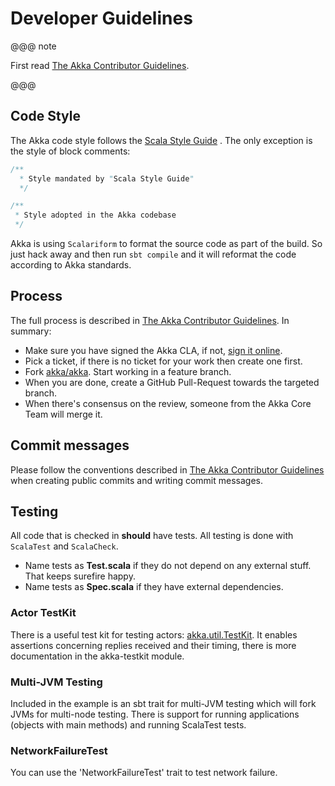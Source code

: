 <a id="developer-guidelines"></a>
# Developer Guidelines

@@@ note

First read [The Akka Contributor Guidelines](https://github.com/akka/akka/blob/master/CONTRIBUTING.md).

@@@

## Code Style

The Akka code style follows the [Scala Style Guide](http://docs.scala-lang.org/style/) . The only exception is the
style of block comments:

```scala
/**
  * Style mandated by "Scala Style Guide"
  */

/**
 * Style adopted in the Akka codebase
 */
```

Akka is using `Scalariform` to format the source code as part of the build. So just hack away and then run `sbt compile` and it will reformat the code according to Akka standards.

## Process

The full process is described in [The Akka Contributor Guidelines](https://github.com/akka/akka/blob/master/CONTRIBUTING.md). In summary:

 * Make sure you have signed the Akka CLA, if not, [sign it online](http://www.lightbend.com/contribute/cla).
 * Pick a ticket, if there is no ticket for your work then create one first.
 * Fork [akka/akka](https://github.com/akka/akka). Start working in a feature branch.
 * When you are done, create a GitHub Pull-Request towards the targeted branch.
 * When there's consensus on the review, someone from the Akka Core Team will merge it.

## Commit messages

Please follow the conventions described in [The Akka Contributor Guidelines](https://github.com/akka/akka/blob/master/CONTRIBUTING.md) when creating public commits and writing commit messages.

## Testing

All code that is checked in **should** have tests. All testing is done with `ScalaTest` and `ScalaCheck`.

 * Name tests as **Test.scala** if they do not depend on any external stuff. That keeps surefire happy.
 * Name tests as **Spec.scala** if they have external dependencies.

### Actor TestKit

There is a useful test kit for testing actors: [akka.util.TestKit](@github@/akka-testkit/src/main/scala/akka/testkit/TestKit.scala). It enables assertions concerning replies received and their timing, there is more documentation in the <!-- FIXME: More than one link target with name akka-testkit in path Some(/dev/developer-guidelines.rst) --> akka-testkit module.

### Multi-JVM Testing

Included in the example is an sbt trait for multi-JVM testing which will fork
JVMs for multi-node testing. There is support for running applications (objects
with main methods) and running ScalaTest tests.

### NetworkFailureTest

You can use the 'NetworkFailureTest' trait to test network failure.